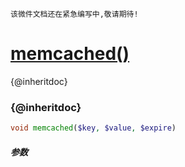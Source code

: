     该微件文档还在紧急编写中,敬请期待!
[memcached()](http://twinh.github.com/widget/api/memcached)
===========================================================

{@inheritdoc}

### {@inheritdoc}
```php
void memcached($key, $value, $expire)
```

##### 参数

